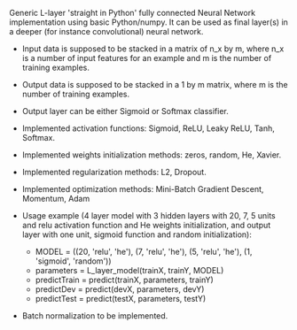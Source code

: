 Generic L-layer 'straight in Python' fully connected Neural Network implementation using basic Python/numpy. 
It can be used as final layer(s) in a deeper (for instance convolutional) neural network.

* Input data is supposed to be stacked in a matrix of n_x by m, where n_x is a number of input features for an example and m is the number of training examples.
* Output data is supposed to be stacked in a 1 by m matrix, where m is the number of training examples.
* Output layer can be either Sigmoid or Softmax classifier.
* Implemented activation functions: Sigmoid, ReLU, Leaky ReLU, Tanh, Softmax.
* Implemented weights initialization methods: zeros, random, He, Xavier.
* Implemented regularization methods: L2, Dropout.
* Implemented optimization methods: Mini-Batch Gradient Descent, Momentum, Adam

* Usage example (4 layer model with 3 hidden layers with 20, 7, 5 units and relu activation function and He weights initialization, and output
layer with one unit, sigmoid function and random initialization): 
	- MODEL = ((20, 'relu', 'he'), (7, 'relu', 'he'), (5, 'relu', 'he'), (1, 'sigmoid', 'random'))
	- parameters = L_layer_model(trainX, trainY, MODEL)
	- predictTrain = predict(trainX, parameters, trainY)
	- predictDev = predict(devX, parameters, devY)
	- predictTest = predict(testX, parameters, testY) 

* Batch normalization to be implemented.

